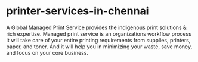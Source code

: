 # printer-services-in-chennai
A Global Managed Print Service provides the indigenous print solutions &amp; rich expertise. Managed print service is an organizations workflow process It will take care of your entire printing requirements from supplies, printers, paper, and toner. And it will help you in minimizing your waste, save money, and focus on your core business.
